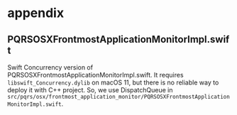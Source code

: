 # appendix

## PQRSOSXFrontmostApplicationMonitorImpl.swift

Swift Concurrency version of PQRSOSXFrontmostApplicationMonitorImpl.swift.
It requires `libswift_Concurrency.dylib` on macOS 11, but there is no reliable way to deploy it with C++ project.
So, we use DispatchQueue in `src/pqrs/osx/frontmost_application_monitor/PQRSOSXFrontmostApplicationMonitorImpl.swift`.
